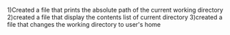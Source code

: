 1)Created a file that prints the absolute path of the current working directory
2)created a file that display the contents list of current directory
3)created a file that changes the working directory to user's home
